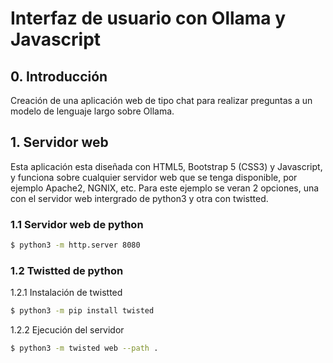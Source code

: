 # Interfaz de usuario con Ollama y Javascript

## 0. Introducción

Creación de una aplicación web de tipo chat para realizar preguntas a un modelo de lenguaje largo sobre Ollama.

## 1. Servidor web

Esta aplicación esta diseñada con HTML5, Bootstrap 5 (CSS3) y Javascript, y funciona sobre cualquier servidor web que se tenga disponible, por ejemplo Apache2, NGNIX, etc. Para este ejemplo se veran 2 opciones, una con el servidor web intergrado de python3 y otra con twistted.

### 1.1 Servidor web de python

````bash
$ python3 -m http.server 8080
````

### 1.2 Twistted de python

1.2.1 Instalación de twistted

````bash
$ python3 -m pip install twisted  
````

1.2.2 Ejecución del servidor

````bash
$ python3 -m twisted web --path .
`````

